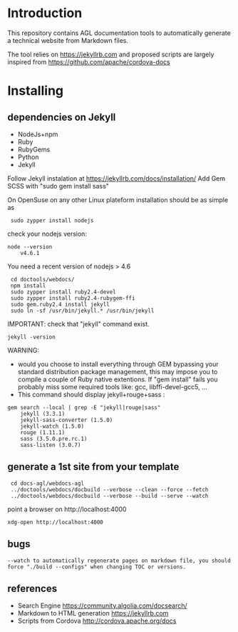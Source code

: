 Introduction
============

This repository contains AGL documentation tools to automatically generate a technical website from Markdown files.

The tool relies on https://jekyllrb.com and proposed scripts are largely inspired from https://github.com/apache/cordova-docs

Installing
==========

## dependencies on Jekyll
- NodeJs+npm
- Ruby
- RubyGems
- Python
- Jekyll

Follow Jekyll instalation at https://jekyllrb.com/docs/installation/
Add Gem SCSS with "sudo gem install sass"

On OpenSuse on any other Linux plateform installation should be as simple as
```
 sudo zypper install nodejs
```
check your nodejs version:
```
node --version
	v4.6.1
```
You need a recent version of nodejs > 4.6
```
 cd doctools/webdocs/
 npm install
 sudo zypper install ruby2.4-devel
 sudo zypper install ruby2.4-rubygem-ffi
 sudo gem.ruby2.4 install jekyll
 sudo ln -sf /usr/bin/jekyll.* /usr/bin/jekyll
```
IMPORTANT: check that "jekyll" command exist.
```
jekyll -version
```

WARNING: 
+ would you choose to install everything through GEM bypassing your
standard distribution package management, this may impose you to compile 
a couple of Ruby native extentions. If "gem install" fails you probably
miss some required tools like: gcc, libffi-devel-gcc5, ...
+ This command should display jekyll+rouge+sass :
```
gem search --local | grep -E "jekyll|rouge|sass" 
	jekyll (3.3.1)
	jekyll-sass-converter (1.5.0)
	jekyll-watch (1.5.0)
	rouge (1.11.1)
	sass (3.5.0.pre.rc.1)
	sass-listen (3.0.7)
```

## generate a 1st site from your template

```
 cd docs-agl/webdocs-agl
 ../doctools/webdocs/docbuild --verbose --clean --force --fetch
 ../doctools/webdocs/docbuild --verbose --build --serve --watch
```
point a browser on http://localhost:4000
```
xdg-open http://localhost:4000
```

## bugs

``
--watch to automatically regenerate pages on markdown file, you should force "./build --configs" when changing TOC or versions.
``

## references

+ Search Engine https://community.algolia.com/docsearch/
+ Markdown to HTML generation https://jekyllrb.com
+ Scripts from Cordova http://cordova.apache.org/docs

